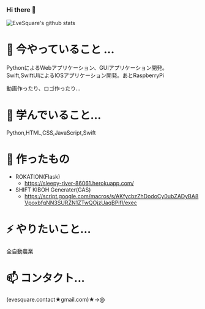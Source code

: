 ### Hi there 👋
![EveSquare's github stats](https://github-readme-stats.vercel.app/api?username=evesquare&theme=radical&show_icons=true)

<!--
**EveSquare/evesquare** is a ✨ _special_ ✨ repository because its `README.md` (this file) appears on your GitHub profile.

Here are some ideas to get you started:



- 👯 I’m looking to collaborate on ...
- 🤔 I’m looking for help with ...
- 💬 Ask me about ...

- 😄 Pronouns: ...
- ⚡ Fun fact: ...
-->
# 🔭 今やっていること ...

PythonによるWebアプリケーション、GUIアプリケーション開発。Swift,SwiftUIによるIOSアプリケーション開発。あとRaspberryPi

動画作ったり、ロゴ作ったり...


# 🌱 学んでいること...

Python,HTML,CSS,JavaScript,Swift

# 🤔 作ったもの

- ROKATION(Flask)
  - https://sleepy-river-86061.herokuapp.com/
- SHIFT KIBOH Generater(GAS)
  - https://script.google.com/macros/s/AKfycbzZhDodoCy0ubZADyBA8VpoxbfgNN3SURZN1ZTwQOjzUaqBPifI/exec

# ⚡ やりたいこと...

全自動農業

# 📫 コンタクト...

(evesquare.contact★gmail.com)★->@

